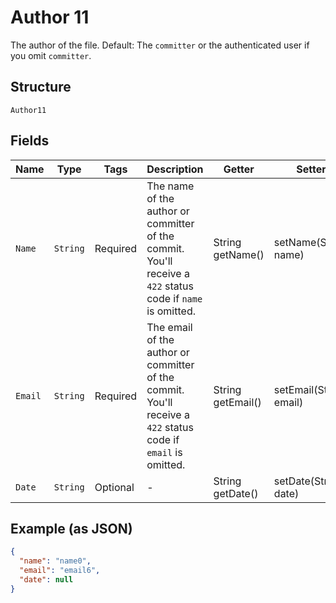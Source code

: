 
# Author 11

The author of the file. Default: The `committer` or the authenticated user if you omit `committer`.

## Structure

`Author11`

## Fields

| Name | Type | Tags | Description | Getter | Setter |
|  --- | --- | --- | --- | --- | --- |
| `Name` | `String` | Required | The name of the author or committer of the commit. You'll receive a `422` status code if `name` is omitted. | String getName() | setName(String name) |
| `Email` | `String` | Required | The email of the author or committer of the commit. You'll receive a `422` status code if `email` is omitted. | String getEmail() | setEmail(String email) |
| `Date` | `String` | Optional | - | String getDate() | setDate(String date) |

## Example (as JSON)

```json
{
  "name": "name0",
  "email": "email6",
  "date": null
}
```

